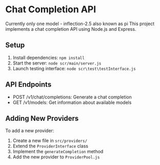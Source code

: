 # Chat Completion API

Currently only one model - inflection-2.5 also known as pi
This project implements a chat completion API using Node.js and Express.

## Setup

1. Install dependencies: `npm install`
2. Start the server: `node scr/main/server.js`
3. Launch testing interface: `node scr\test\testInterface.js`

## API Endpoints

- POST /v1/chat/completions: Generate a chat completion
- GET /v1/models: Get information about available models

## Adding New Providers

To add a new provider:
1. Create a new file in `src/providers/`
2. Extend the `ProviderInterface` class
3. Implement the `generateCompletion` method
4. Add the new provider to `ProviderPool.js`
